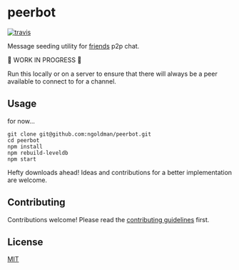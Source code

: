 # peerbot

[![travis][travis-image]][travis-url]

[travis-image]: https://img.shields.io/travis/ngoldman/peerbot.svg?style=flat-square
[travis-url]: https://travis-ci.org/ngoldman/peerbot

Message seeding utility for [friends](https://github.com/moose-team/friends) p2p chat.

:construction: WORK IN PROGRESS :construction:

Run this locally or on a server to ensure that there will always be a peer available to connect to for a channel.

## Usage

for now...

```
git clone git@github.com:ngoldman/peerbot.git
cd peerbot
npm install
npm rebuild-leveldb
npm start
```

Hefty downloads ahead! Ideas and contributions for a better implementation are welcome.

## Contributing

Contributions welcome! Please read the [contributing guidelines](CONTRIBUTING.md) first.

## License

[MIT](LICENSE.md)
